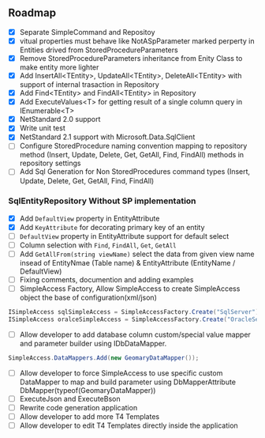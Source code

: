## Roadmap
- [x] Separate SimpleCommand and Repositoy
- [x] vitual properties must behave like NotASpParameter marked perperty in Entities drived from StoredProcedureParameters
- [x] Remove StoredProcedureParameters inheritance from Enity Class to make entity more lighter
- [x] Add InsertAll\<TEntity\>, UpdateAll\<TEntity\>, DeleteAll\<TEntity\> with support of internal trasaction in Repository
- [x] Add Find\<TEntity\> and  FindAll\<TEntity\> in Repository
- [X] Add ExecuteValues\<T\> for getting result of a single column query in IEnumerable\<T\>
- [X] NetStandard 2.0 support
- [X] Write unit test
- [X] NetStandard 2.1 support with Microsoft.Data.SqlClient
- [ ] Configure StoredProcedure naming convention mapping to repository method (Insert, Update, Delete, Get, GetAll, Find, FindAll) methods in repository settings
- [ ] Add Sql Generation for Non StoredProcedures command types (Insert, Update, Delete, Get, GetAll, Find, FindAll)
### SqlEntityRepository Without SP implementation
- [x] Add `DefaultView` property in EntityAttribute
- [x] Add `KeyAttribute` for decorating primary key of an entity
- [ ] `DefaultView` property in EntityAttribute support for default select
- [ ] Column selection with `Find`, `FindAll`, `Get`, `GetAll`
- [ ] Add `GetAllFrom(string viewName)` select the data from given view name insead of EntityNmae (Table name) & EntityAttribute (EntityName / DefaultView)
- [ ] Fixing comments, documention and adding examples
- [ ] SimpleAccess Factory, Allow SimpleAccess to create SimpleAccess object the base of configuration(xml/json)
```C#
ISimpleAccess sqlSimpleAccess = SimpleAccessFactory.Create("SqlServer")
ISimpleAccess oralceSimpleAccess = SimpleAccessFactory.Create("OracleServer")
```
- [ ] Allow developer to add database column custom/special value mapper and parameter builder using IDbDataMapper.
```C#
SimpleAccess.DataMappers.Add(new GeomaryDataMapper());
```
- [ ] Allow developer to force SimpleAccess to use specific custom DataMapper to map and build parameter using DbMapperAttribute DbMapper(typeof(GeomaryDataMapper)) 
- [ ] ExecuteJson and ExecuteBson
- [ ] Rewrite code generation application
 - [ ] Allow developer to add more T4 Templates
 - [ ] Allow developer to edit T4 Templates directly inside the application
